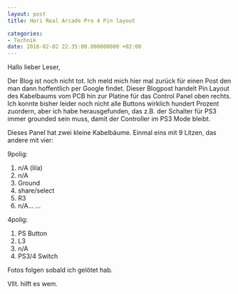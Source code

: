 ```yaml
---
layout: post
title: Hori Real Arcade Pro 4 Pin layout

categories:
- Technik
date: 2016-02-02 22.35:00.000000000 +02:00
---
```


Hallo lieber Leser,

Der Blog ist noch nicht tot. Ich meld mich hier mal zurück für einen Post den man dann hoffentlich per Google findet.
Dieser Blogpost handelt Pin Layout  des Kabelbaums vom PCB hin zur Platine für das Control Panel oben rechts.
Ich konnte bisher leider noch nicht alle Buttons wirklich hundert Prozent zuordern, aber ich habe herausgefunden, das z.B. der Schalter für PS3 immer grounded sein muss, damit der Controller im PS3 Mode bleibt. 

Dieses Panel hat zwei kleine Kabelbäume. Einmal eins mit 9 Litzen, das andere mit vier:

9polig:
1. n/A (lila)
2. n/A
3. Ground
4. share/select
5. R3
6. n/A...
...

4polig:
1. PS Button
2. L3
3. n/A
4. PS3/4 Switch

Fotos folgen sobald ich gelötet hab.

Vllt. hilft es wem.


